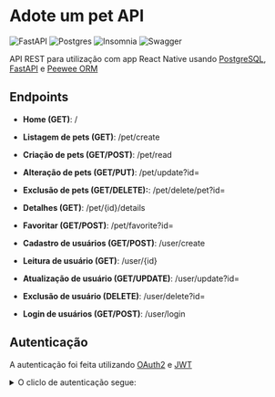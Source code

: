 # Adote um pet API

![FastAPI](https://img.shields.io/badge/FastAPI-005571?style=for-the-badge&logo=fastapi)
![Postgres](https://img.shields.io/badge/postgres-%23316192.svg?style=for-the-badge&logo=postgresql&logoColor=white)
![Insomnia](https://img.shields.io/badge/Insomnia-black?style=for-the-badge&logo=insomnia&logoColor=5849BE)
![Swagger](https://img.shields.io/badge/-Swagger-%23Clojure?style=for-the-badge&logo=swagger&logoColor=white)

API REST para utilização com app React Native usando [PostgreSQL](https://www.postgresql.org/), [FastAPI](https://fastapi.tiangolo.com/) e [Peewee ORM](https://docs.peewee-orm.com/en/latest/index.html)

## Endpoints

- **Home (GET)**: /

- **Listagem de pets (GET)**: /pet/create
- **Criação de pets (GET/POST)**: /pet/read
- **Alteração de pets (GET/PUT)**: /pet/update?id=
- **Exclusão de pets (GET/DELETE):**: /pet/delete/pet?id=

- **Detalhes (GET)**: /pet/{id}/details
- **Favoritar (GET/POST)**: /pet/favorite?id=

- **Cadastro de usuários (GET/POST)**: /user/create
- **Leitura de usuário (GET)**: /user/{id}
- **Atualização de usuário (GET/UPDATE)**: /user/update?id=
- **Exclusão de usuário (DELETE)**: /user/delete?id=

- **Login de usuários (GET/POST)**: /user/login

## Autenticação

A autenticação foi feita utilizando [OAuth2](https://oauth.net/2/) e [JWT](https://jwt.io/)

<details>
  <summary>O cliclo de autenticação segue:</summary>
  
  <br />
  
  1 - Usuário cadastra-se no sistema
  
  2 - Usuário faz login com username e password
  
  ![loginendpoint](https://github.com/rafaelngoncalves5/adote-pet-api/blob/master/docs/auth-steps/e1.PNG)
  
  2.1 - Em caso de erro, é emitido um erro com status **403** do HTTP
  
  ![error403](https://github.com/rafaelngoncalves5/adote-pet-api/blob/master/docs/auth-steps/e2.PNG)
  
  3 - Caso os dados estejam corretos, é gerado um ***JWT*** access token e um refresh token
  
  ![tokens](https://github.com/rafaelngoncalves5/adote-pet-api/blob/master/docs/auth-steps/e3.PNG)
  
  4 - Usuário autentica com o **authorize** na API com as credenciais utilizadas na geração do token. Ou, usuário passa um ***Authorization header***, com o ***Bearer*** seguido pelo token gerado as rotas protegidas
  
  ![autoriza](https://github.com/rafaelngoncalves5/adote-pet-api/blob/master/docs/auth-steps/e4.PNG)
  
  > O passo 4 pode e deve ser facilitado pelo cliente
  
  5 - Usuário tem garantido o acesso a um recurso antes inacessível
  
 ![recurso](https://github.com/rafaelngoncalves5/adote-pet-api/blob/master/docs/auth-steps/e5.PNG)
  
</details>
